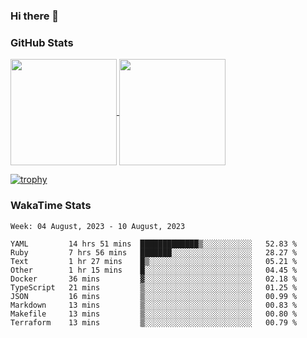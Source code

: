 ### Hi there 👋

### GitHub Stats

<a href="https://github.com/anuraghazra/github-readme-stats">
  <img align="center" height="170px" src="https://github-readme-stats.vercel.app/api/top-langs/?username=tksfjt1024&layout=compact&count_private=true&show_icons=true&show_icons=true&theme=graywhite" />
</a>
<a href="https://github.com/anuraghazra/github-readme-stats">
  <img align="center" height="170px" src="https://github-readme-stats.vercel.app/api?username=tksfjt1024&count_private=true&show_icons=true&show_icons=true&theme=graywhite" />
</a>

[![trophy](https://github-profile-trophy.vercel.app/?username=tksfjt1024)](https://github.com/ryo-ma/github-profile-trophy)

### WakaTime Stats

<!--START_SECTION:waka-->
```text
Week: 04 August, 2023 - 10 August, 2023

YAML         14 hrs 51 mins  █████████████▒░░░░░░░░░░░   52.83 % 
Ruby         7 hrs 56 mins   ███████░░░░░░░░░░░░░░░░░░   28.27 % 
Text         1 hr 27 mins    █▒░░░░░░░░░░░░░░░░░░░░░░░   05.21 % 
Other        1 hr 15 mins    █░░░░░░░░░░░░░░░░░░░░░░░░   04.45 % 
Docker       36 mins         ▓░░░░░░░░░░░░░░░░░░░░░░░░   02.18 % 
TypeScript   21 mins         ▒░░░░░░░░░░░░░░░░░░░░░░░░   01.25 % 
JSON         16 mins         ▒░░░░░░░░░░░░░░░░░░░░░░░░   00.99 % 
Markdown     13 mins         ▒░░░░░░░░░░░░░░░░░░░░░░░░   00.83 % 
Makefile     13 mins         ▒░░░░░░░░░░░░░░░░░░░░░░░░   00.80 % 
Terraform    13 mins         ▒░░░░░░░░░░░░░░░░░░░░░░░░   00.79 % 
```
<!--END_SECTION:waka-->
